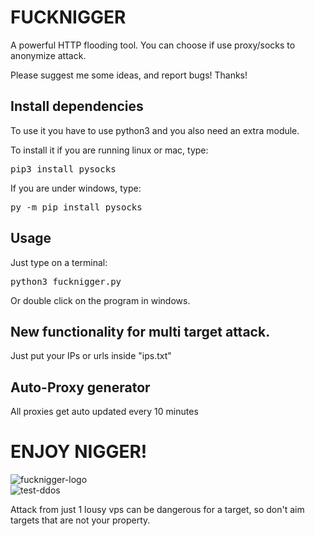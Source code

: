 # FUCKNIGGER
A powerful HTTP flooding tool.
You can choose if use proxy/socks to anonymize attack.

Please suggest me some ideas, and report bugs!
Thanks!


<h2>Install dependencies</h2>
To use it you have to use python3 and you also need an extra module.

To install it if you are running linux or mac, type:
<pre>pip3 install pysocks</pre>

If you are under windows, type:
<pre>py -m pip install pysocks</pre>

<h2>Usage</h2>
Just type on a terminal:
<pre>python3 fucknigger.py</pre>

Or double click on the program in windows.


<h2>New functionality for multi target attack.</h2>
Just put your IPs or urls inside "ips.txt"

<h2>Auto-Proxy generator</h2>
All proxies get auto updated every 10 minutes



<h1>ENJOY NIGGER!</h1>



![fucknigger-logo](https://user-images.githubusercontent.com/60778335/173589406-98944e4e-d850-46de-a115-cc22df652f68.png)
<br>
![test-ddos](https://user-images.githubusercontent.com/60778335/173589414-2128fde9-eb5c-446a-86cb-d188675aed99.png)


Attack from just 1 lousy vps can be dangerous for a target, so don't aim targets that are not your property.

